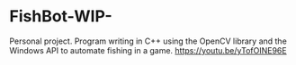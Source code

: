 # FishBot-WIP-
Personal project. Program writing in C++ using the OpenCV library and the Windows API to automate fishing in a game.
https://youtu.be/yTofOINE96E
